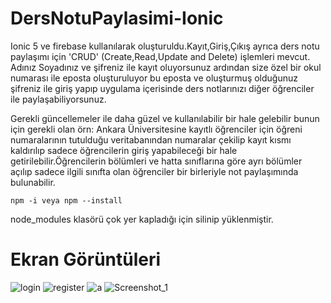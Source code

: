 # DersNotuPaylasimi-Ionic

Ionic 5 ve firebase kullanılarak oluşturuldu.Kayıt,Giriş,Çıkış ayrıca ders notu paylaşımı için 'CRUD' (Create,Read,Update and Delete) işlemleri mevcut.
Adınız Soyadınız ve şifreniz ile kayıt oluyorsunuz ardından size özel bir okul numarası ile eposta oluşturuluyor bu eposta ve oluşturmuş olduğunuz şifreniz ile giriş yapıp uygulama içerisinde ders notlarınızı diğer öğrenciler ile paylaşabiliyorsunuz.

Gerekli güncellemeler ile daha güzel ve kullanılabilir bir hale gelebilir bunun için gerekli olan örn: Ankara Üniversitesine kayıtlı öğrenciler için öğreni numaralarının tutulduğu veritabanından numaralar çekilip kayıt kısmı kaldırılıp sadece öğrencilerin giriş yapabileceği bir hale getirilebilir.Öğrencilerin bölümleri ve hatta sınıflarına göre ayrı bölümler açılıp sadece ilgili sınıfta olan öğrenciler bir birleriyle not paylaşımında bulunabilir.

```
npm -i veya npm --install
```

node_modules klasörü çok yer kapladığı için silinip yüklenmiştir.

# Ekran Görüntüleri

![login](https://user-images.githubusercontent.com/61664693/116440818-81e8b780-a859-11eb-9883-f87d4fa586b3.png)
![register](https://user-images.githubusercontent.com/61664693/116440821-82814e00-a859-11eb-8d91-84030e2594c7.png)
![a](https://user-images.githubusercontent.com/61664693/116440823-8319e480-a859-11eb-8ca0-bfce827428a0.png)
![Screenshot_1](https://user-images.githubusercontent.com/61664693/116440813-80b78a80-a859-11eb-91df-6c5d8ce048d5.png)
